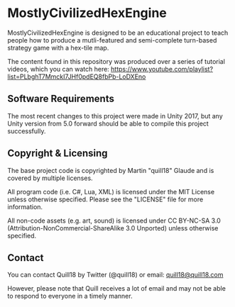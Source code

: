# MostlyCivilizedHexEngine

MostlyCivilizedHexEngine is designed to be an educational project to teach people
how to produce a mutli-featured and semi-complete turn-based strategy game with a 
hex-tile map. 

The content found in this repository was produced over a series of tutorial videos,
which you can watch here:
https://www.youtube.com/playlist?list=PLbghT7MmckI7JHf0pdEQ8fbPb-LoDXEno

## Software Requirements

The most recent changes to this project were made in Unity 2017, but any Unity version
from 5.0 forward should be able to compile this project successfully.

## Copyright & Licensing

The base project code is copyrighted by Martin "quill18" Glaude and
is covered by multiple licenses.

All program code (i.e. C#, Lua, XML) is licensed under the MIT License unless otherwise
specified.  Please see the "LICENSE" file for more information.

All non-code assets (e.g. art, sound) is licensed under CC BY-NC-SA 3.0
(Attribution-NonCommercial-ShareAlike 3.0 Unported) unless otherwise specified.

## Contact

You can contact Quill18 by Twitter (@quill18) or email:
    quill18@quill18.com

However, please note that Quill receives a lot of email and may
not be able to respond to everyone in a timely manner.


